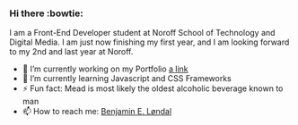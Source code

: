 ### Hi there :bowtie:

I am a Front-End Developer student at Noroff School of Technology and Digital Media.
I am just now finishing my first year, and I am looking forward to my 2nd and last year at Noroff.

- 🔭 I’m currently working on my Portfolio [a link](https://dvergnir.github.io/)
- 🌱 I’m currently learning Javascript and CSS Frameworks
- ⚡ Fun fact: Mead is most likely the oldest alcoholic beverage known to man
- 📫 How to reach me: [Benjamin E. Løndal](mailto:benjamin.londal@gmail.com?subject=[GitHub])




<!--
**dvergnir/dvergnir** is a ✨ _special_ ✨ repository because its `README.md` (this file) appears on your GitHub profile.

Here are some ideas to get you started:

- 🔭 I’m currently working on ...
- 🌱 I’m currently learning ...
- 👯 I’m looking to collaborate on ...
- 🤔 I’m looking for help with ...
- 💬 Ask me about ...
- 📫 How to reach me: ...
- 😄 Pronouns: ...
- ⚡ Fun fact: ...
-->
